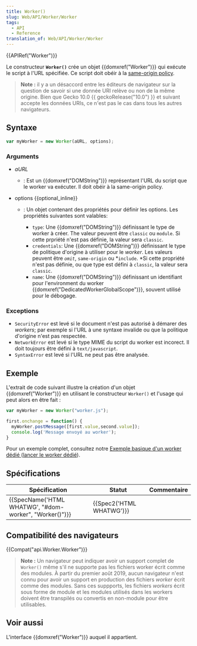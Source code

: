 ```yaml
---
title: Worker()
slug: Web/API/Worker/Worker
tags:
  - API
  - Reference
translation_of: Web/API/Worker/Worker
---
```

{{APIRef("Worker")}}

Le constructeur **`Worker()`** crée un objet {{domxref("Worker")}} qui exécute le script à l'URL spécifiée. Ce script doit obéir à la [same-origin policy](/en/Same_origin_policy_for_JavaScript).

> **Note :** il y a un désaccord entre les éditeurs de navigateur sur la question de savoir si une donnée URI relève ou non de la même origine. Bien que Gecko 10.0 {{ geckoRelease("10.0") }} et suivant accepte les données URIs, ce n'est pas le cas dans tous les autres navigateurs.

## Syntaxe

```js
var myWorker = new Worker(aURL, options);
```

### Arguments

- _aURL_
  - : Est un {{domxref("DOMString")}} représentant l'URL du script que le worker va exécuter. Il doit obéir à la same-origin policy.
- options {{optional_inline}}

  - : Un objet contenant des propriétés pour définir les options. Les propriétés suivantes sont valables:

    - `type`: Une {{domxref("DOMString")}} définissant le type de worker à créer. The valeur peuvent être `classic` ou `module`. Si cette prpriété n'est pas définie, la valeur sera `classic`.
    - `credentials`: Une {{domxref("DOMString")}} définissant le type de politique d'origine à utiliser pour le _worker_. Les valeurs peuvent être _`omit`_, `same-origin` ou *`include`. *Si cette propriété n'est pas définie, ou que type est défini à `classic`, la valeur sera `classic`.
    - `name`: Une {{domxref("DOMString")}} définissant un identifiant pour l'environment du worker {{domxref("DedicatedWorkerGlobalScope")}}, souvent utilisé pour le débogage.

### Exceptions

- `SecurityError` est levé si le document n'est pas autorisé à démarer des _workers_; par exemple si l'URL à une syntaxe invalide ou que la politique d'origine n'est pas respectée.
- `NetworkError` est levé si le type MIME du script du worker est incorect. Il doit toujours être défini à `text/javascript`.
- `SyntaxError` est levé si l'URL ne peut pas être analysée.

## Exemple

L'extrait de code suivant illustre la création d'un objet {{domxref("Worker")}} en utilisant le constructeur `Worker()` et l'usage qui peut alors en être fait :

```js
var myWorker = new Worker("worker.js");

first.onchange = function() {
  myWorker.postMessage([first.value,second.value]);
  console.log('Message envoyé au worker');
}
```

Pour un exemple complet, consultez notre [Exemple basique d'un worker dédié ](https://github.com/mdn/simple-web-worker)([lancer le worker dédié](http://mdn.github.io/simple-web-worker/)).

## Spécifications

| Spécification                                                            | Statut                           | Commentaire |
| ------------------------------------------------------------------------ | -------------------------------- | ----------- |
| {{SpecName('HTML WHATWG', "#dom-worker", "Worker()")}} | {{Spec2('HTML WHATWG')}} |             |

## Compatibilité des navigateurs

{{Compat("api.Worker.Worker")}}

> **Note :** Un navigateur peut indiquer avoir un support complet de `Worker()` même s'il ne supporte pas les fichiers worker écrit comme des modules. À partir du premier août 2019, aucun navigateur n'est connu pour avoir un support en production des fichiers _worker_ écrit comme des modules. Sans ces suppports, les fichiers _workers_ écrit sous forme de module et les modules utilisés dans les workers doivent être transpilés ou convertis en non-module pour être utilisables.

## Voir aussi

L'interface {{domxref("Worker")}} auquel il appartient.
